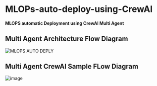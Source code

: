 # MLOPs-auto-deploy-using-CrewAI
#### MLOPS automatic Deployment using CrewAI Multi Agent

## Multi Agent Architecture Flow Diagram
![MLOPS AUTO DEPLY](https://github.com/user-attachments/assets/b0e80135-e23b-49c7-93d1-4c2260ad7e0a)

##  Multi Agent CrewAI Sample FLow Diagram
![image](https://github.com/user-attachments/assets/9196f842-3508-4c4a-8a59-029b07870fb3)


